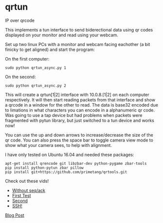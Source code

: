 # qrtun
IP over qrcode

This implements a tun interface to send biderectional data using qr codes displayed on your monitor and read using your webcam.

Set up two linux PCs with a monitor and webcam facing eachother (a bit finicky to get aligned) and start the program:

On the first computer:
```
sudo python qrtun_async.py 1
```

On the second:
```
sudo python qrtun_async.py 2
```

This will create a qrtun[1|2] interface with 10.0.8.[1|2] on each computer respectively. It will then start reading packets from that interface and show a qrcode in a window for the other to read. The data is base32 encoded due to limations in what characters you can encode in a alphanumeric qr code. Was going to use a tap device but had problems when packets were fragmented with pytun library, but just switched to a tun device and works now!

You can use the up and down arrows to increase/decrease the size of the qr code. You can also press the space bar to toggle camera view mode to show what your camera sees, to help with alignment.

I have only tested on Ubuntu 16.04 and needed these packages:

```
apt-get install qrencode git libzbar-dev python-pygame zbar-tools
pip install python-pytun zbar pillow
pip install git+https://github.com/primetang/qrtools.git
```

Check out these vids!

* [Without seq/ack](https://www.youtube.com/watch?v=_BUlrzEvwEE)
* [First Test](https://www.youtube.com/watch?v=E4qs1FmtDUA)
* [Second](https://www.youtube.com/watch?v=kc9COP5dALU)
* [SSH!](https://www.youtube.com/watch?v=N_Qr5AP_2wU)


[Blog Post](http://seiferteric.com/?p=356)
